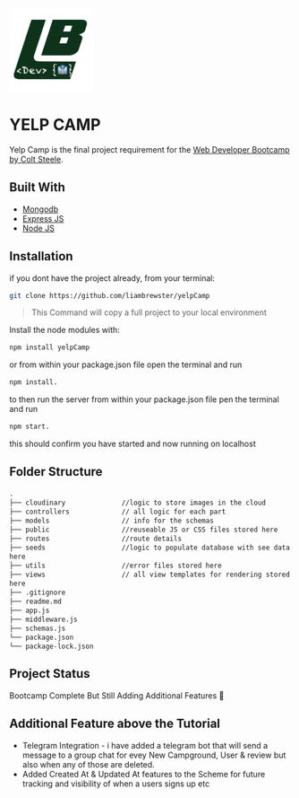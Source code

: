 <img src="https://github.com/liambrewster/liambrewster/raw/main/image/LB%20Dev%20Logo.png" width="150" height="150">

# YELP CAMP

Yelp Camp is the final project requirement for the [Web Developer Bootcamp by Colt Steele](https://www.udemy.com/course/the-web-developer-bootcamp/).

## Built With
- [Mongodb](https://www.mongodb.com/)
- [Express JS](https://expressjs.com/)
- [Node JS](https://nodejs.org/en/)

## Installation

if you dont have the project already, from your terminal:
```bash
git clone https://github.com/liambrewster/yelpCamp
```
>This Command  will copy a full  project  to your local  environment

Install the node modules with: 
```bash
npm install yelpCamp 
```
or from within your package.json file open the terminal and run 
```bash
npm install.
```
to then run the server from within your package.json file pen the terminal and run 
```bash
npm start.
```
this should confirm you have started and now running on localhost

## Folder Structure
    .
    ├── cloudinary              //logic to store images in the cloud
    ├── controllers             // all logic for each part
    ├── models                  // info for the schemas
    ├── public                  //reuseable JS or CSS files stored here
    ├── routes                  //route details
    ├── seeds                   //logic to populate database with see data here                   
    ├── utils                   //error files stored here
    ├── views                   // all view templates for rendering stored here
    ├── .gitignore
    ├── readme.md
    ├── app.js
    ├── middleware.js
    ├── schemas.js
    └── package.json
    └── package-lock.json
    

## Project Status
Bootcamp Complete But Still Adding Additional Features 🚀

## Additional Feature above the Tutorial
- Telegram Integration - i have added a telegram bot that will send a message to a group chat for evey New Campground, User & review but also when any of those are deleted.
- Added Created At & Updated At features to the Scheme for future tracking and visibility of when a users signs up etc